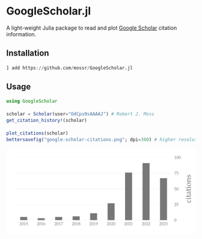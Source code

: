 # GoogleScholar.jl

A light-weight Julia package to read and plot [Google Scholar](https://scholar.google.com/citations?hl=en&view_op=search_authors&mauthors=Robert+J.+Moss&btnG=) citation information.

## Installation

```julia
] add https://github.com/mossr/GoogleScholar.jl
```

## Usage

```julia
using GoogleScholar

scholar = Scholar(user="OdCpu9sAAAAJ") # Robert J. Moss
get_citation_history!(scholar)

plot_citations(scholar)
bettersavefig("google-scholar-citations.png"; dpi=300) # higher resolution
```

<p align="center">
  <img src="./img/google-scholar-citations.png">
</p>
